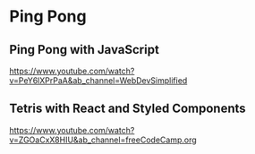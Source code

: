 # Ping Pong
## Ping Pong with JavaScript
https://www.youtube.com/watch?v=PeY6lXPrPaA&ab_channel=WebDevSimplified

## Tetris with React and Styled Components
https://www.youtube.com/watch?v=ZGOaCxX8HIU&ab_channel=freeCodeCamp.org


